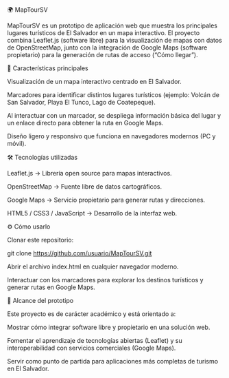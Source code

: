 🌍 MapTourSV

MapTourSV es un prototipo de aplicación web que muestra los principales lugares turísticos de El Salvador en un mapa interactivo.
El proyecto combina Leaflet.js (software libre) para la visualización de mapas con datos de OpenStreetMap, junto con la integración de Google Maps (software propietario) para la generación de rutas de acceso (“Cómo llegar”).

🚀 Características principales

Visualización de un mapa interactivo centrado en El Salvador.

Marcadores para identificar distintos lugares turísticos (ejemplo: Volcán de San Salvador, Playa El Tunco, Lago de Coatepeque).

Al interactuar con un marcador, se despliega información básica del lugar y un enlace directo para obtener la ruta en Google Maps.

Diseño ligero y responsivo que funciona en navegadores modernos (PC y móvil).

🛠️ Tecnologías utilizadas

Leaflet.js → Librería open source para mapas interactivos.

OpenStreetMap → Fuente libre de datos cartográficos.

Google Maps → Servicio propietario para generar rutas y direcciones.

HTML5 / CSS3 / JavaScript → Desarrollo de la interfaz web.

⚙️ Cómo usarlo

Clonar este repositorio:

git clone https://github.com/usuario/MapTourSV.git


Abrir el archivo index.html en cualquier navegador moderno.

Interactuar con los marcadores para explorar los destinos turísticos y generar rutas en Google Maps.

📌 Alcance del prototipo

Este proyecto es de carácter académico y está orientado a:

Mostrar cómo integrar software libre y propietario en una solución web.

Fomentar el aprendizaje de tecnologías abiertas (Leaflet) y su interoperabilidad con servicios comerciales (Google Maps).

Servir como punto de partida para aplicaciones más completas de turismo en El Salvador.
